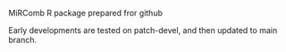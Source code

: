 MiRComb R package prepared fror github

Early developments are tested on patch-devel, and then updated to main branch.
